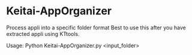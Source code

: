 # Keitai-AppOrganizer
Process appli into a specific folder format 
Best to use this after you have extracted appli using KTtools.

Usage:
Python Keitai-AppOrganizer.py <input_folder>
